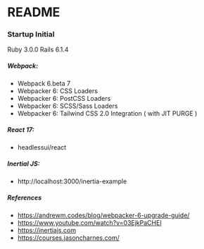 # README

### Startup Initial 

Ruby 3.0.0
Rails 6.1.4

##### Webpack: 

- Webpack 6.beta 7
- Webpacker 6: CSS Loaders
- Webpacker 6: PostCSS Loaders
- Webpacker 6: SCSS/Sass Loaders
- Webpacker 6: Tailwind CSS 2.0 Integration ( with JIT PURGE )

##### React 17:
- headlessui/react

##### Inertial JS: 
- http://localhost:3000/inertia-example


##### References

- https://andrewm.codes/blog/webpacker-6-upgrade-guide/
- https://www.youtube.com/watch?v=03EjkPaCHEI
- https://inertiajs.com
- https://courses.jasoncharnes.com/
